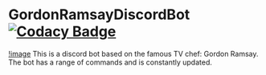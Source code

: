 # GordonRamsayDiscordBot [![Codacy Badge](https://app.codacy.com/project/badge/Grade/32298563e6cb46ae95461d059061a221)](https://www.codacy.com/gh/Arrowerse2001/GordonRamsayDiscordBot/dashboard?utm_source=github.com&amp;utm_medium=referral&amp;utm_content=Arrowerse2001/GordonRamsayDiscordBot&amp;utm_campaign=Badge_Grade)
[!image](https://i.pinimg.com/originals/bc/96/a2/bc96a2c878fe6ec50e66749b115ae7fb.jpg)
This is a discord bot based on the famous TV chef: Gordon Ramsay. The bot has a range of commands and is constantly updated.
